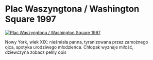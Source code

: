 Plac Waszyngtona / Washington Square 1997 
=============
[![Plac Waszyngtona / Washington Square 1997 ](http://vidos.pl/images/player.gif)](http://vidos.pl/plac-waszyngtona-washington-square-1997)

 Nowy York, wiek XIX: nieśmiała panna, tyranizowana przez zamożnego ojca, spotyka urodziwego młodzieńca. Chłopak wyznaje miłość, dziewczyna zobacz pełny opis
